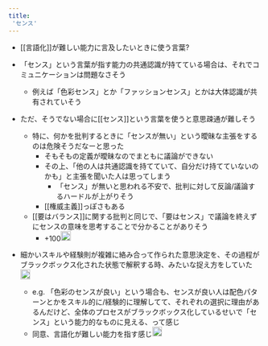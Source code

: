 ```yaml
---
title:
 'センス'
---
```


- [[言語化]]が難しい能力に言及したいときに使う言葉?
- 「センス」という言葉が指す能力の共通認識が持てている場合は、それでコミュニケーションは問題なさそう
    - 例えば「色彩センス」とか「ファッションセンス」とかは大体認識が共有されていそう
- ただ、そうでない場合に[[センス]]という言葉を使うと意思疎通が難しそう
    - 特に、何かを批判するときに「センスが無い」という曖昧な主張をするのは危険そうだなーと思った
        - そもそもの定義が曖昧なのでまともに議論ができない
        - その上、「他の人は共通認識を持てていて、自分だけ持てていないのかも」と主張を聞いた人は思ってしまう
            - 「センス」が無いと思われる不安で、批判に対して反論/議論するハードルが上がりそう
        - [[権威主義]]っぽさもある
    - [[要はバランス]]に関する批判と同じで、「要はセンス」で議論を終えずにセンスの意味を思考することで分かることがありそう
        - +100<img src='https://scrapbox.io/api/pages/blu3mo-public/u7693/icon' alt='u7693.icon' height="19.5"/>

- 細かいスキルや経験則が複雑に絡み合って作られた意思決定を、その過程がブラックボックス化された状態で解釈する時、みたいな捉え方をしていた<img src='https://scrapbox.io/api/pages/blu3mo-public/axokxi/icon' alt='axokxi.icon' height="19.5"/>
    - e.g. 「色彩のセンスが良い」という場合も、センスが良い人は配色パターンとかをスキル的に/経験的に理解してて、それぞれの選択に理由があるんだけど、全体のプロセスがブラックボックス化しているせいで「センス」という能力的なものに見える、って感じ
    - 同意、言語化が難しい能力を指す感じ<img src='https://scrapbox.io/api/pages/blu3mo-public/blu3mo/icon' alt='blu3mo.icon' height="19.5"/>
